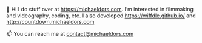 👋 Hi
I do stuff over at https://michaeldors.com. I’m interested in filmmaking and videography, coding, etc. I also developed https://wiffdle.github.io/ and http://countdown.michaeldors.com

📫 You can reach me at contact@michaeldors.com

<!---
MichaelDors/MichaelDors is a ✨ special ✨ repository because its `README.md` (this file) appears on your GitHub profile.
You can click the Preview link to take a look at your changes.
--->
